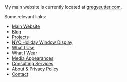 My main website is currently located at [gregyeutter.com](https://gregyeutter.com/).

Some relevant links:
* [Main Website](https://gregyeutter.com/)
* [Blog](https://medium.com/@yeutterg)
* [Projects](./projects)
* [NYC Holiday Window Display](./nyc-display-2017)
* [What I Use](./what-i-use)
* [What I Wear](./what-i-wear)
* [Media Appearances](./media-appearances)
* [Consulting Services](./consulting-services)
* [About & Privacy Policy](./about)
* [Contact](https://gregyeutter.com/contact/)
